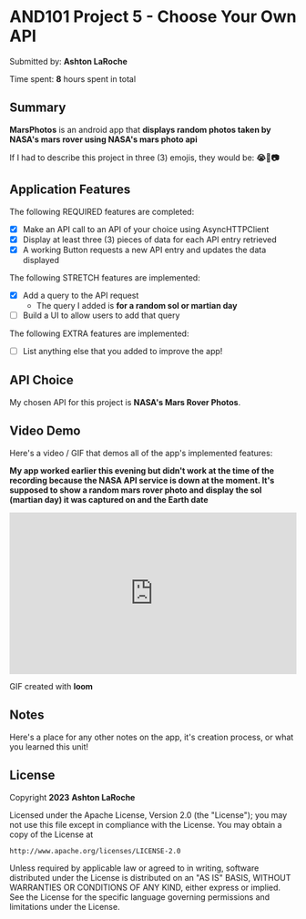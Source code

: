 <!-- (This is a comment) INSTRUCTIONS: Go through this page and fill out any **bolded** entries with their correct values.-->

# AND101 Project 5 - Choose Your Own API

Submitted by: **Ashton LaRoche**

Time spent: **8** hours spent in total

## Summary

**MarsPhotos** is an android app that **displays random photos taken by NASA's mars rover using NASA's mars photo api**

If I had to describe this project in three (3) emojis, they would be: **😭🚀📷**

## Application Features

<!-- (This is a comment) Please be sure to change the [ ] to [x] for any features you completed.  If a feature is not checked [x], you might miss the points for that item! -->

The following REQUIRED features are completed:

- [x] Make an API call to an API of your choice using AsyncHTTPClient
- [x] Display at least three (3) pieces of data for each API entry retrieved
- [x] A working Button requests a new API entry and updates the data displayed

The following STRETCH features are implemented:

- [x] Add a query to the API request
  - The query I added is **for a random sol or martian day**
- [ ] Build a UI to allow users to add that query

The following EXTRA features are implemented:

- [ ] List anything else that you added to improve the app!

## API Choice

My chosen API for this project is **NASA's Mars Rover Photos**.

## Video Demo

Here's a video / GIF that demos all of the app's implemented features:

**My app worked earlier this evening but didn't work at the time of the recording because the NASA API service is down at the moment. It's supposed to show a random mars rover photo and display the sol (martian day) it was captured on and the Earth date**

<div style="position: relative; padding-bottom: 56.25%; height: 0;"><iframe src="https://www.loom.com/embed/5041df60c73f42e399998042405c7e02?sid=b80ccb01-a9f5-4028-839a-3fb717553864" frameborder="0" webkitallowfullscreen mozallowfullscreen allowfullscreen style="position: absolute; top: 0; left: 0; width: 100%; height: 100%;"></iframe></div>

GIF created with **loom**

<!-- Recommended tools:
- [Kap](https://getkap.co/) for macOS
- [ScreenToGif](https://www.screentogif.com/) for Windows
- [peek](https://github.com/phw/peek) for Linux. -->

## Notes

Here's a place for any other notes on the app, it's creation process, or what you learned this unit!

## License

Copyright **2023** **Ashton LaRoche**

Licensed under the Apache License, Version 2.0 (the "License");
you may not use this file except in compliance with the License.
You may obtain a copy of the License at

    http://www.apache.org/licenses/LICENSE-2.0

Unless required by applicable law or agreed to in writing, software
distributed under the License is distributed on an "AS IS" BASIS,
WITHOUT WARRANTIES OR CONDITIONS OF ANY KIND, either express or implied.
See the License for the specific language governing permissions and
limitations under the License.
